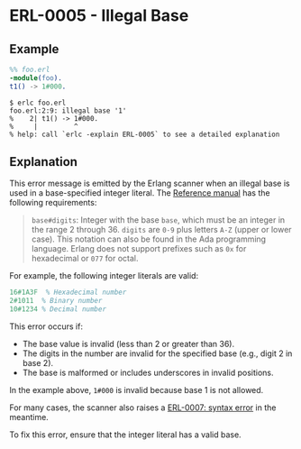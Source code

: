 # ERL-0005 - Illegal Base

## Example

```erlang
%% foo.erl
-module(foo).
t1() -> 1#000.
```

```
$ erlc foo.erl
foo.erl:2:9: illegal base '1'
%    2| t1() -> 1#000.
%     |         ^
% help: call `erlc -explain ERL-0005` to see a detailed explanation
```

## Explanation

This error message is emitted by the Erlang scanner when an illegal base
is used in a base-specified integer literal. The [Reference manual](`e:system:ref_man_data_types`)
has the following requirements:

> `base#digits`: Integer with the base `base`, which must be an integer
in the range 2 through 36. `digits` are `0-9` plus letters `A-Z` (upper
or lower case). This notation can also be found in the Ada programming
language. Erlang does not support prefixes such as `0x` for hexadecimal
or `077` for octal.


For example, the following integer literals are valid:

```erlang
16#1A3F  % Hexadecimal number
2#1011  % Binary number
10#1234 % Decimal number
```

This error occurs if:

- The base value is invalid (less than 2 or greater than 36).
- The digits in the number are invalid for the specified base (e.g., digit
2 in base 2).
- The base is malformed or includes underscores in invalid positions.

In the example above, `1#000` is invalid because base 1 is not allowed.

For many cases, the scanner also raises a [ERL-0007: syntax error](ERL-0007-syntax-error.md)
in the meantime.

To fix this error, ensure that the integer literal has a valid base.


